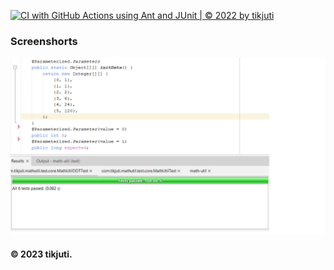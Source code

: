 [![CI with GitHub Actions using Ant and JUnit | © 2022 by tikjuti](https://github.com/tikjuti/math-util/actions/workflows/ci-junit.yml/badge.svg)](https://github.com/tikjuti/math-util/actions/workflows/ci-junit.yml)

### Screenshorts

![DDT & TDD with Junit](https://github.com/tikjuti/math-util/blob/main/images/DDT-JUnit.png)

#### © 2023 tikjuti.
